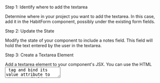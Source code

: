 Step 1: Identify where to add the textarea

Determine where in your project you want 
to add the textarea. In this case, add it
in the HabitForm component, possibly
under the existing form fields.

Step 2: Update the State

Modify the state of your component to
include a notes field. This field will
hold the text entered by the user
in the textarea.

Step 3: Create a Textarea Element

Add a textarea element to your component's JSX.
You can use the HTML <textarea> tag and bind
its value attribute to the notes field in
your component's state.

Step 4: Style the Textarea

Apply CSS styles to the textarea to control
its appearance, such as setting a maximum
width and height, preventing resizing,
and centering it within its container.

Step 5: Handle Textarea Value Changes

Implement a function to handle changes to
the textarea's value. You can use the 
onChange event to capture user input and
update the notes field in your component's state.

Step 6: Include Notes in Form Submission

Ensure that the notes field is included in the
data you send when the form is submitted.
Modify your addHabit function or form submission
logic to include the notes field in the habit data.

Step 7: Display Notes in Habit List

Modify the HabitList component to display
the notes for each habit. You can include
a paragraph element below the goal achievement
message to display the notes if they
exist for a habit.

